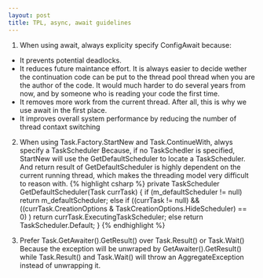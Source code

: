 ```yaml
---
layout: post
title: TPL, async, await guidelines
---
```


1. When using await, always explicity specify ConfigAwait
because: 


  - It prevents potential deadlocks.
  - It reduces future maintance effort. It is always easier to decide wether the continuation code can be put to the thread pool thread when you are the author of the code. It would much harder to do several years from now, and by someone who is reading your code the first time.
  - It removes more work from the current thread. After all, this is why we use await in the first place.
  - It improves overall system performance by reducing the number of thread contaxt switching
  
2. When using Task.Factory.StartNew and Task.ContinueWith, alwys specify a TaskScheduler
  Because, if no TaskSchedler is specified, StartNew will use the GetDefaultScheduler to locate a TaskScheduler. And return result of GetDefaultScheduler is highly dependent on the current running thread, which makes the threading model very difficult to reason with.
  {% highlight csharp %}
        private TaskScheduler GetDefaultScheduler(Task currTask)
        {
            if (m_defaultScheduler != null) return m_defaultScheduler;
            else if ((currTask != null)
                && ((currTask.CreationOptions & TaskCreationOptions.HideScheduler) == 0)
                )
                return currTask.ExecutingTaskScheduler;
            else return TaskScheduler.Default;
        }
  {% endhighlight %}

3. Prefer Task.GetAwaiter().GetResult() over Task.Result() or Task.Wait()
  Because the exception will be unwraped by GetAwaiter().GetResult() while Task.Result() and Task.Wait() will throw an AggregateException instead of unwrapping it.
